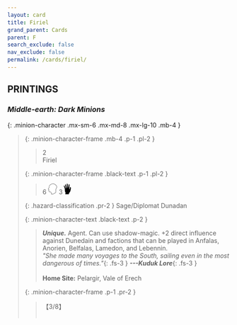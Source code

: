 ```yaml
---
layout: card
title: Firiel
grand_parent: Cards
parent: F
search_exclude: false
nav_exclude: false
permalink: /cards/firiel/
---
```


## PRINTINGS


### _Middle-earth: Dark Minions_

{: .minion-character .mx-sm-6 .mx-md-8 .mx-lg-10 .mb-4 }
> {: .minion-character-frame .mb-4 .p-1 .pl-2 }
> > <div class="hazard-mp">2</div>
> > <div class="card-name">Firiel</div>
>
> {: .minion-character-frame .black-text .p-1 .pl-2 }
> > 6 ![](/assets/images/mind.svg) 3![](/assets/images/di.svg)
>
> {: .hazard-classification .pr-2 }
> Sage/Diplomat Dunadan
>
> {: .minion-character-text .black-text .p-2 }
> > _**Unique.**_ Agent. Can use shadow-magic. +2 direct influence against Dunedain and factions that can be played in Anfalas, Anorien, Belfalas, Lamedon, and Lebennin. <br>_"She made many voyages to the South, sailing even in the most dangerous of times."_{: .fs-3 } ***---&#65279;Kuduk Lore***{: .fs-3 }  <br><br>**Home Site:** Pelargir, Vale of Erech  
>
> {: .minion-character-frame .p-1 .pr-2 }
> > <div class="card-shield">【3/8】</div>
> > <div class="card-corruption-white">&nbsp;</div>
